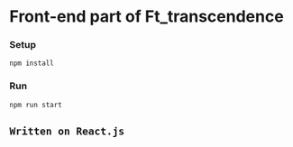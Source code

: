 # Front-end part of Ft_transcendence

### Setup
```
npm install
```

### Run
```
npm run start
```

## `Written on React.js`
